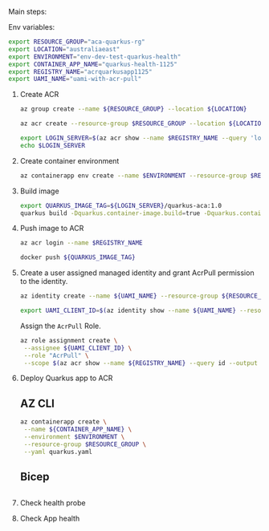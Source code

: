 Main steps:

Env variables:

```bash
export RESOURCE_GROUP="aca-quarkus-rg"
export LOCATION="australiaeast"
export ENVIRONMENT="env-dev-test-quarkus-health"
export CONTAINER_APP_NAME="quarkus-health-1125"
export REGISTRY_NAME="acrquarkusapp1125"
export UAMI_NAME="uami-with-acr-pull"
```

1. Create ACR

   ```bash
   az group create --name ${RESOURCE_GROUP} --location ${LOCATION}
   ```


   ```bash
   az acr create --resource-group $RESOURCE_GROUP --location ${LOCATION} --name $REGISTRY_NAME --sku Basic
   ```

   ```bash
   export LOGIN_SERVER=$(az acr show --name $REGISTRY_NAME --query 'loginServer' --output tsv)
   echo $LOGIN_SERVER
   ```

1. Create container environment

   ```bash
   az containerapp env create --name $ENVIRONMENT --resource-group $RESOURCE_GROUP --location $LOCATION
   ```

1. Build image

   ```bash
   export QUARKUS_IMAGE_TAG=${LOGIN_SERVER}/quarkus-aca:1.0
   quarkus build -Dquarkus.container-image.build=true -Dquarkus.container-image.image=${QUARKUS_IMAGE_TAG} --no-tests
   ```

1. Push image to ACR

   ```bash
   az acr login --name $REGISTRY_NAME
   ```

   ```bash
   docker push ${QUARKUS_IMAGE_TAG}
   ```

1. Create a user assigned managed identity and grant AcrPull permission to the identity.

   ```bash
   az identity create --name ${UAMI_NAME} --resource-group ${RESOURCE_GROUP}
   ```

   ```bash
   export UAMI_CLIENT_ID=$(az identity show --name ${UAMI_NAME} --resource-group ${RESOURCE_GROUP} --query "clientId" --output tsv)
   ```

   Assign the `AcrPull` Role.

   ```bash
   az role assignment create \
    --assignee ${UAMI_CLIENT_ID} \
    --role "AcrPull" \
    --scope $(az acr show --name ${REGISTRY_NAME} --query id --output tsv)
   ```

1. Deploy Quarkus app to ACR

   ## AZ CLI

   ```bash
   az containerapp create \
    --name ${CONTAINER_APP_NAME} \
    --environment $ENVIRONMENT \
    --resource-group $RESOURCE_GROUP \
    --yaml quarkus.yaml
   ```
   
   ## Bicep

   ```bash
   ```

1. Check health probe

1. Check App health